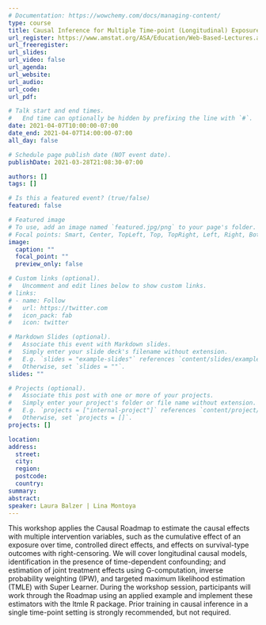 ```yaml
---
# Documentation: https://wowchemy.com/docs/managing-content/
type: course
title: Causal Inference for Multiple Time-point (Longitudinal) Exposures
url_register: https://www.amstat.org/ASA/Education/Web-Based-Lectures.aspx#CIMTE
url_freeregister: 
url_slides:
url_video: false
url_agenda:
url_website:
url_audio:
url_code:
url_pdf:

# Talk start and end times.
#   End time can optionally be hidden by prefixing the line with `#`.
date: 2021-04-07T10:00:00-07:00
date_end: 2021-04-07T14:00:00-07:00
all_day: false

# Schedule page publish date (NOT event date).
publishDate: 2021-03-28T21:08:30-07:00

authors: []
tags: []

# Is this a featured event? (true/false)
featured: false

# Featured image
# To use, add an image named `featured.jpg/png` to your page's folder. 
# Focal points: Smart, Center, TopLeft, Top, TopRight, Left, Right, BottomLeft, Bottom, BottomRight.
image:
  caption: ""
  focal_point: ""
  preview_only: false

# Custom links (optional).
#   Uncomment and edit lines below to show custom links.
# links:
# - name: Follow
#   url: https://twitter.com
#   icon_pack: fab
#   icon: twitter

# Markdown Slides (optional).
#   Associate this event with Markdown slides.
#   Simply enter your slide deck's filename without extension.
#   E.g. `slides = "example-slides"` references `content/slides/example-slides.md`.
#   Otherwise, set `slides = ""`.
slides: ""

# Projects (optional).
#   Associate this post with one or more of your projects.
#   Simply enter your project's folder or file name without extension.
#   E.g. `projects = ["internal-project"]` references `content/project/deep-learning/index.md`.
#   Otherwise, set `projects = []`.
projects: []

location: 
address:
  street:
  city:
  region:
  postcode:
  country:
summary:
abstract:
speaker: Laura Balzer | Lina Montoya
---
```

<!--more-->
This workshop applies the Causal Roadmap to estimate the causal effects with multiple intervention variables, such as the cumulative effect of an exposure over time, controlled direct effects, and effects on survival-type outcomes with right-censoring. We will cover longitudinal causal models, identification in the presence of time-dependent confounding; and estimation of joint treatment effects using G-computation, inverse probability weighting (IPW), and targeted maximum likelihood estimation (TMLE) with Super Learner. During the workshop session, participants will work through the Roadmap using an applied example and implement these estimators with the ltmle R package. Prior training in causal inference in a single time-point setting is strongly recommended, but not required.